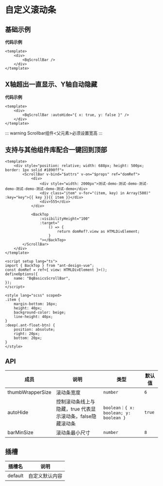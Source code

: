 <!--
 * @Author: jack.hai
 * @Date: 2024-07-31 17:28:21
 * @LastEditTime: 2024-08-01 15:17:53
 * @Description:
-->

# 自定义滚动条

## 基础示例

<BqBasicsScrollBar  />

**代码示例**

```vue
<template>
    <div>
        <BqScrollBar />
    </div>
</template>
```

## X轴超出一直显示、Y轴自动隐藏

<BqBasicsScrollBar :autoHide="{ x: true, y: false }"  />

**代码示例**

```vue
<template>
    <div>
        <BqScrollBar :autoHide="{ x: true, y: false }" />
    </div>
</template>
```

::: warning
Scrollbar组件<父元素>必须设置宽高
:::

## 支持与其他组件库配合一键回到顶部

<!-- <BqBasicsScrollBar :backTop="true"   /> -->

```vue{[14,23,3]}
<template>
    <div style="position: relative; width: 688px; height: 500px; border: 1px solid #1890ff">
        <ScrollBar v-bind="$attrs" v-on="$props" ref="domRef">
            <div>
                <div style="width: 2000px">测试-demo-测试-demo-测试-demo-测试-demo-测试-demo-测试-demo</div>
                <div class="item" v-for="(item, key) in Array(500)" :key="key">{{ key }}{{ item }}</div>
                <div>555</div>
            </div>

            <BackTop
                :visibilityHeight="100"
                :target="
                    () => {
                        return domRef?.view as HTMLDivElement;
                    }
                "></BackTop>
        </ScrollBar>
    </div>
</template>

<script setup lang="ts">
import { BackTop } from "ant-design-vue";
const domRef = ref<{ view: HTMLDivElement }>();
defineOptions({
    name: "BqBasicsScrollBar",
});
</script>

<style lang="scss" scoped>
.item {
    margin-bottom: 16px;
    height: 40px;
    background-color: beige;
    line-height: 40px;
}
:deep(.ant-float-btn) {
    position: absolute;
    right: 20px;
    bottom: 20px;
}
</style>

```

## API

| 成员             | 说明                                                       | 类型                                  | 默认值 |
| ---------------- | ---------------------------------------------------------- | ------------------------------------- | ------ |
| thumbWrapperSize | 滚动条宽度                                                 | `number`                              | `6`    |
| autoHide         | 控制滚动条线上与隐藏，true 代表显示滚动条，false隐藏滚动条 | `boolean｜{ x: boolean; y: boolean }` | `true` |
| barMinSize       | 滚动条最小尺寸                                             | `number`                              | `8`    |

## 插槽

| 插槽名  | 说明           |
| ------- | -------------- |
| default | 自定义默认内容 |
